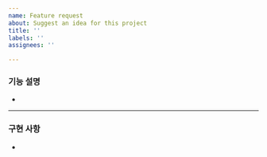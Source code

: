 ```yaml
---
name: Feature request
about: Suggest an idea for this project
title: ''
labels: ''
assignees: ''

---
```


### 기능 설명
- 
---

### 구현 사항
-
